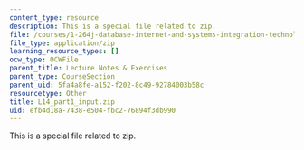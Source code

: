 ```yaml
---
content_type: resource
description: This is a special file related to zip.
file: /courses/1-264j-database-internet-and-systems-integration-technologies-fall-2013/efb4d18a7438e504fbc276894f3db990_L14_part1_input.zip
file_type: application/zip
learning_resource_types: []
ocw_type: OCWFile
parent_title: Lecture Notes & Exercises
parent_type: CourseSection
parent_uid: 5fa4a8fe-a152-f202-8c49-92784003b58c
resourcetype: Other
title: L14_part1_input.zip
uid: efb4d18a-7438-e504-fbc2-76894f3db990
---
```

This is a special file related to zip.

